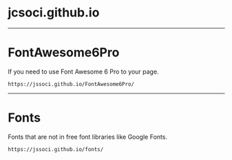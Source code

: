 # jcsoci.github.io
-----

# FontAwesome6Pro
If you need to use Font Awesome 6 Pro to your page.
```
https://jssoci.github.io/FontAwesome6Pro/
 ```
-----

# Fonts
Fonts that are not in free font libraries like Google Fonts.
```
https://jssoci.github.io/fonts/
 ```